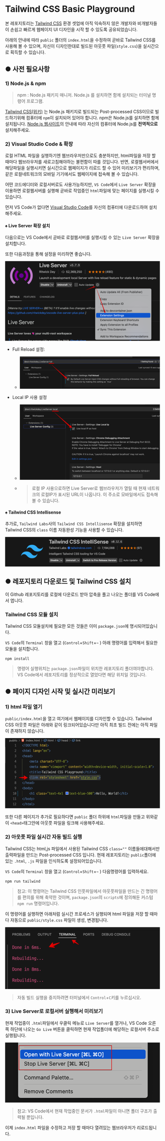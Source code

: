 # Tailwind CSS Basic Playground
본 레포지토리는 [Tailwind CSS](https://tailwindcss.com) 환경 셋업에 아직 익숙하지 않은 개발자와 비개발자들이 손쉽고 빠르게 웹페이지 UI 디자인을 시작 할 수 있도록 공유되었습니다.

아래의 안내에 따라 `public` 폴더의 `index.html`을 수정하여 곧바로 Tailwind CSS를 사용해 볼 수 있으며, 자신이 디자인한대로 빌드된 아웃풋 파일(`style.css`)을 실시간으로 획득할 수 있습니다.





## ● 사전 필요사항
### 1) Node.js & npm 
> npm : Node.js 패키지 매니저. Node.js 를 설치하면 함께 설치되는 터미널 명령어 프로그램.

 [Tailwind CSS(위키)](https://en.wikipedia.org/wiki/Tailwind_CSS) 는 Node.js 패키지로 빌드되는 Post-processed CSS이므로 빌드하기위해 컴퓨터에 `npm`이 설치되어 있어야 합니다. npm은 Node.js를 설치하면 함께 설치됩니다. [Node.js 웹사이트](https://nodejs.org/en/)의 안내에 따라 자신의 컴퓨터에 Node.js를 **전역적으로** 설치해주세요.

 ### 2) Visual Studio Code & 확장
 로컬 HTML 파일을 실행하기엔 웹브라우저만으로도 충분하지만, html파일을 저장 할 때마다 웹브라우저를 새로고침해야하는 불편함이 따를 것입니다. 반면, 로컬웹서버에서 해당파일을 실행시키면 실시간으로 웹페이지가 리로드 할 수 있어 미리보기가 편리하며, 같은 로컬네트워크의 모바일 기기에서도 웹페이지에 접속해 볼 수 있습니다.

 어떤 코드에디터와 로컬서버로도 사용가능하지만, `VS Code`에서 `Live Server` 확장을 이용하면 로컬웹서버를 실행해 곧바로 작업중인 `html`파일에 맞는 페이지를 실행시킬 수 있습니다.

먼저 VS Code가 없다면 [Visual Studio Code](https://code.visualstudio.com)를 자신의 컴퓨터에 다운로드하여 설치해주세요.

#### ♠ Live Server 확장 설치
다음으로는 VS Code에서 곧바로 로컬웹서버를 실행시킬 수 있는 `Live Server` 확장을 설치합니다.

또한 다음과정을 통해 설정을 미리하면 좋습니다.

![](./README_IMG/Live-Server-Setting.png)

* Full Reload 설정:
  * ![](./README_IMG/Live-Server-Setting-full-reload.png)

* Local IP 사용 설정
  * ![](./README_IMG/Live-Server-Setting-use-local-ip.png)
  * > 로컬 IP 사용으로하면 Live Server로 웹브라우저가 열릴 때 현재 네트워크의 로컬IP가 표시된 URL이 나옵니다. 이 주소로 모바일에서도 접속해 볼 수 있습니다.


#### ♠ Tailwind CSS Intellisense 
추가로, `Tailwind Labs`사의 `Tailwind CSS Intellisense` 확장을 설치하면 Tailwind CSS의 `class` 이름 자동완성 기능을 사용할 수 있습니다.

![](./README_IMG/Tailwind-CSS-IntelliSense.png)






## ● 레포지토리 다운로드 및 Tailwind CSS 설치
이 Github 레포지토리를 로컬에 다운로드 받아 압축을 풀고 나오는 폴더를 VS Code에서 엽니다.

### Tailwind CSS 모듈 설치
Tailwind CSS 모듈설치에 필요한 모든 것들은 이미 `package.json`에 명시되어있습니다. 

`VS Code`의 `Terminal` 창을 열고 (`Control`+`Shift`+`~` ) 아래 명령어를 입력해서 필요한 모듈을 설치합니다.

~~~
npm install
~~~
> 명령어 실행위치는 `package.json`파일이 위치한 레포지토리 폴더여야합니다. VS Code에서 레포지토리를 정상적으로 열었다면 해당 위치일 것입니다.







## ● 페이지 디자인 시작 및 실시간 미리보기

### 1) html 파일 열기
`public/index.html`을 열고 여기에서 웹페이지를 디자인할 수 있습니다. Tailwind CSS 아웃풋 파일은 아래와 같이 링크되어있습니다만 아직 최초 빌드 전에는 아직 파일이 존재하지 않습니다.

![](./README_IMG/stylesheet-output-file-link.png)

또한 다른 페이지가 추가로 필요하다면 `public` 폴더 하위에 `html`파일을 만들고 위와같이 `<head>`태그안에 아웃풋 파일을 링크해 사용해주세요.

### 2) 아웃풋 파일 실시간 자동 빌드 실행
Tailwind CSS는 html,js 파일에서 사용된 Tailwind CSS `class=""` 이름들에대해서만 출력파일을 만드는 Post-processed CSS 입니다. 현재 레포지토리는 `public`폴더에 있는 `.html`, `.js` 파일을 인식하도록 설정되어있습니다.

`VS Code`의 `Terminal` 창을 열고 (`Control`+`Shift`+`~` ) 다음명령어를 입력하세요. 
~~~
npm run tailwind
~~~
> 참고: 이 명령어는 Tailwind CSS 인풋파일에서 아웃풋파일을 만드는 긴 명령어를 편의를 위해 축약한 것이며, `package.json`의 `scripts`에 정의해둔 커스텀 `npm run` 명령어입니다.

이 명령어를 실행하면 아래처럼 실시간 프로세스가 실행되며 html 파일을 저장 할 때마다 자동으로 `public/style.css` 파일이 생성, 변경됩니다.

![](./README_IMG/tailwind-watch-in-terminal.png)

> 자동 빌드 실행을 중지하려면 터미널에서 `Control`+`C`키를 누르십시오.

### 3) Live Server로 로컬서버 실행해서 미리보기
현재 작업중이 `.html`파일에서 우클릭 메뉴로  `Live Server`를 열거나, VS Code 오른쪽 하단에 나오는 `Go Live` 버튼을 클릭하면 현재 작업폴더에 해당하는 로컬서버 주소로 실행됩니다.

![](./README_IMG/open-live-server-menu.png)
> 참고: VS Code에서 현재 작업중인 문서가 `.html`파일이 아니면 폴더 구조가 출력될 뿐입니다.

이제 `index.html` 파일을 수정하고 저장 할 때마다 열려있는 웹브라우저가 리로드됩니다.
